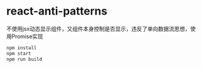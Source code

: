 # react-anti-patterns
不使用jsx动态显示组件，又组件本身控制是否显示，违反了单向数据流思想，使用Promise实现
```js
npm install
npm start
npm run build
```

